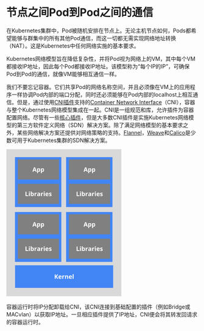 # 节点之间Pod到Pod之间的通信

在Kubernetes集群中，Pod被随机安排在节点上。无论主机节点如何，Pods都希望能够与群集中的所有其他Pod通信，而这一切都无需实现网络地址转换（NAT）。这是Kubernetes中任何网络实施的基本要求。

Kubernetes网络模型旨在降低复杂性，并将Pod视为网络上的VM，其中每个VM都接收IP地址，因此每个Pod都接收IP地址。该模型称为“每个IP的IP”，可确保Pod到Pod的通信，就像VM能够相互通信一样。

我们不要忘记容器。它们共享Pod的网络名称空间，并且必须像在VM上的应用程序一样协调Pod内部的端口分配，同时还必须能够在Pod内部的localhost上相互通信。但是，通过使用[CNI插件](https://github.com/containernetworking/cni#3rd-party-plugins)支持的[Container Network Interface](https://github.com/containernetworking/cni)（CNI），容器与整个Kubernetes网络模型集成在一起。CNI是一组规范和库，允许插件为容器配置网络。尽管有一些[核心插件](https://github.com/containernetworking/plugins#plugins)，但是大多数CNI插件是实施Kubernetes网络模型的第三方软件定义网络（SDN）解决方案。除了满足网络模型的基本要求之外，某些网络解决方案还提供对网络策略的支持。[Flannel](https://github.com/coreos/flannel/)，[Weave](https://www.weave.works/oss/net/)和[Calico](https://www.projectcalico.org/)是少数可用于Kubernetes集群的SDN解决方案。

![Container Network Interface\(CNI\)](../../../.gitbook/assets/image%20%2810%29.png)

容器运行时将IP分配卸载给CNI，该CNI连接到基础配置的插件（例如Bridge或MACvlan）以获取IP地址。一旦相应插件提供了IP地址，CNI便会将其转发回请求的容器运行时。

